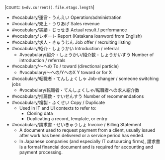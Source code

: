 [count:: `$=dv.current().file.etags.length`]

- #vocabulary/運営・うんえい Operation/administration
- #vocabulary/売上・うりあげ Sales revenue
- #vocabulary/実績・じっせき Actual result / performance
- #vocabulary/レポート Report (Katakana loanword from English)
- #vocabulary/求人・きゅうじん Job offer / recruiting listing
- #vocabulary/紹介・しょうかい Introduction / referral
	- #vocabulary/紹介・しょうかい/紹介数・しょうかいすう Number of introduction / referrals
- #vocabulary/〜への To / toward (directional particle)
	- #vocabulary/〜への/YへのX Y toward or for X
- #vocabulary/転職者・てんしょくしゃ Job-changer / someone switching jobs
	- #vocabulary/転職者・てんしょくしゃ/転職者への求人紹介数
- #vocabulary/推薦数・すいせんすう Number of recommendations
- #vocabulary/複製・ふくせい Copy / Duplicate
	- Used in IT and UI contexts to refer to:
		- Cloning data
		- Duplicating a record, template, or entry 
- #vocabulary/請求書・せいきゅうしょ Invoice / Billing Statement
	- A document used to request payment from a client, usually issued after work has been delivered or a service period has ended.
	- In Japanese companies (and especially IT outsourcing firms), 請求書 is a formal financial document and is required for accounting and payment processing.